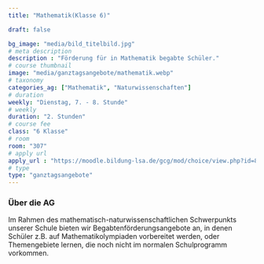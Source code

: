 ```yaml
---
title: "Mathematik(Klasse 6)"

draft: false

bg_image: "media/bild_titelbild.jpg"
# meta description
description : "Förderung für in Mathematik begabte Schüler."
# course thumbnail
image: "media/ganztagsangebote/mathematik.webp"
# taxonomy
categories_ag: ["Mathematik", "Naturwissenschaften"]
# duration
weekly: "Dienstag, 7. - 8. Stunde"
# weekly
duration: "2. Stunden"
# course fee
class: "6 Klasse"
# room
room: "307"
# apply url
apply_url : "https://moodle.bildung-lsa.de/gcg/mod/choice/view.php?id=828"
# type
type: "ganztagsangebote"
---
```



### Über die AG

Im Rahmen des mathematisch-naturwissenschaftlichen Schwerpunkts unserer Schule bieten wir Begabtenförderungsangebote an, in denen Schüler z.B. auf Mathematikolympiaden vorbereitet werden, oder Themengebiete lernen, die noch nicht im normalen Schulprogramm vorkommen.
